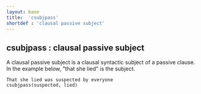 ```yaml
---
layout: base
title:  'csubjpass'
shortdef : 'clausal passive subject'
---
```



## csubjpass : clausal passive subject
A clausal passive subject is a clausal syntactic subject of a passive clause. In the example below, "that she lied" is the subject. 

~~~ sdparse
That she lied was suspected by everyone
csubjpass(suspected, lied)
~~~

 


